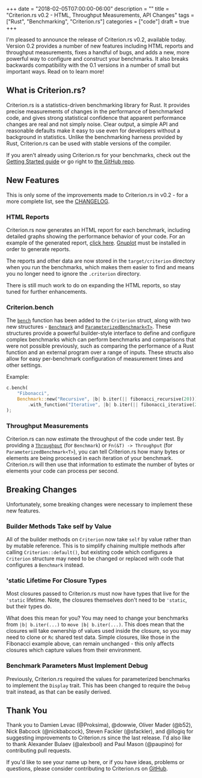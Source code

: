 +++
date = "2018-02-05T07:00:00-06:00"
description = ""
title = "Criterion.rs v0.2 - HTML, Throughput Measurements, API Changes"
tags = ["Rust", "Benchmarking", "Criterion.rs"]
categories = ["code"]
draft = true
+++

I'm pleased to announce the release of Criterion.rs v0.2, available today. Version 0.2 provides a
number of new features including HTML reports and throughput measurements, fixes a handful of bugs,
and adds a new, more powerful way to configure and construct your benchmarks. It also breaks
backwards compatibility with the 0.1 versions in a number of small but important ways. Read on to
learn more!

## What is Criterion.rs?

Criterion.rs is a statistics-driven benchmarking library for Rust. It provides precise measurements
of changes in the performance of benchmarked code, and gives strong statistical confidence that
apparent performance changes are real and not simply noise. Clear output, a simple API and
reasonable defaults make it easy to use even for developers without a background in statistics.
Unlike the benchmarking harness provided by Rust, Criterion.rs can be used with stable versions of
the compiler.

If you aren't already using Criterion.rs for your benchmarks, check out the [Getting Started
guide](https://japaric.github.io/criterion.rs/book/getting_started.html) or go right to [the GitHub
repo](https://github.com/japaric/criterion.rs).

## New Features

This is only some of the improvements made to Criterion.rs in v0.2 - for a more complete list, see
the [CHANGELOG](https://github.com/japaric/criterion.rs/blob/master/CHANGELOG.md).

### HTML Reports

Criterion.rs now generates an HTML report for each benchmark, including detailed graphs showing the
performance behavior of your code. For an example of the generated report, [click
here](https://japaric.github.io/criterion.rs/book/user_guide/html_report/index.html).
[Gnuplot](http://www.gnuplot.info/) must be installed in order to generate reports.

The reports and other data are now stored in the `target/criterion` directory when you run the
benchmarks, which makes them easier to find and means you no longer need to ignore the `.criterion`
directory.

There is still much work to do on expanding the HTML reports, so stay tuned for further enhancements.

### Criterion.bench

The [`bench`](https://japaric.github.io/criterion.rs/criterion/struct.Criterion.html#method.bench)
function has been added to the `Criterion` struct, along with two new structures -
[`Benchmark`](https://japaric.github.io/criterion.rs/criterion/struct.Benchmark.html) and
[`ParameterizedBenchmark<T>`](https://japaric.github.io/criterion.rs/criterion/struct.ParameterizedBenchmark.html).
These structures provide a powerful builder-style interface to define and configure complex
benchmarks which can perform benchmarks and comparisons that were not possible previously, such as
comparing the performance of a Rust function and an external program over a range of inputs. These
structs also allow for easy per-benchmark configuration of measurement times and other settings.

Example:

```rust
c.bench(
    "Fibonacci",
    Benchmark::new("Recursive", |b| b.iter(|| fibonacci_recursive(20)))
        .with_function("Iterative", |b| b.iter(|| fibonacci_iterative(20))),
);
```

### Throughput Measurements

Criterion.rs can now estimate the throughput of the code under test. By providing a
[`Throughput`](https://japaric.github.io/criterion.rs/criterion/enum.Throughput.html) (for
`Benchmark`) or `Fn(&T) -> Throughput` (for `ParameterizedBenchmark<T>`), you can tell Criterion.rs
how many bytes or elements are being processed in each iteration of your benchmark. Criterion.rs
will then use that information to estimate the number of bytes or elements your code can process per
second.

## Breaking Changes

Unfortunately, some breaking changes were necessary to implement these new features.

### Builder Methods Take self by Value

All of the builder methods on `Criterion` now take `self` by value rather than by mutable reference.
This is to simplify chaining multiple methods after calling `Criterion::default()`, but existing
code which configures a `Criterion` structure may need to be changed or replaced with code that
configures a `Benchmark` instead.

### 'static Lifetime For Closure Types

Most closures passed to Criterion.rs must now have types that live for the `'static` lifetime. Note,
the closures themselves don't need to be `'static`, but their types do.

What does this mean for you? You may need to change your benchmarks from `|b| b.iter(...)` to 
`move |b| b.iter(...)`. This does mean that the closures will take ownership of values used inside
the closure, so you may need to clone or `Rc` shared test data. Simple closures, like those in the
Fibonacci example above, can remain unchanged - this only affects closures which capture values
from their environment.

### Benchmark Parameters Must Implement Debug

Previously, Criterion.rs required the values for parameterized benchmarks to implement the `Display`
trait. This has been changed to require the `Debug` trait instead, as that can be easily derived.

## Thank You

Thank you to Damien Levac (@Proksima), @dowwie, Oliver Mader (@b52), Nick Babcock (@nickbabcock),
Steven Fackler (@sfackler), and @llogiq for suggesting improvements to Criterion.rs since the last
release. I'd also like to thank Alexander Bulaev (@alexbool) and Paul Mason (@paupino) for
contributing pull requests.

If you'd like to see your name up here, or if you have ideas, problems or questions, please consider
contributing to Criterion.rs on [GitHub](https://github.com/japaric/criterion.rs).